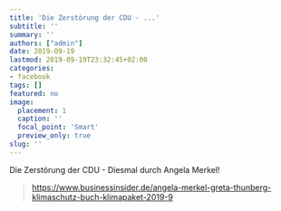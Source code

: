 ```yaml
---
title: 'Die Zerstörung der CDU - ...'
subtitle: ''
summary: ''
authors: ["admin"]
date: 2019-09-19
lastmod: 2019-09-19T23:32:45+02:00
categories:
- facebook
tags: []
featured: no
image:
  placement: 1
  caption: ''
  focal_point: 'Smart'
  preview_only: true
slug: ''
---
```

Die Zerstörung der CDU - Diesmal durch Angela Merkel!
> https://www.businessinsider.de/angela-merkel-greta-thunberg-klimaschutz-buch-klimapaket-2019-9

